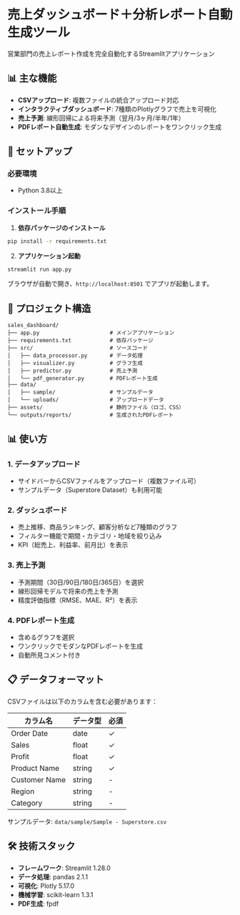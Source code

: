 # 売上ダッシュボード＋分析レポート自動生成ツール

営業部門の売上レポート作成を完全自動化するStreamlitアプリケーション

## 📊 主な機能

- **CSVアップロード**: 複数ファイルの統合アップロード対応
- **インタラクティブダッシュボード**: 7種類のPlotlyグラフで売上を可視化
- **売上予測**: 線形回帰による将来予測（翌月/3ヶ月/半年/1年）
- **PDFレポート自動生成**: モダンなデザインのレポートをワンクリック生成

## 🚀 セットアップ

### 必要環境
- Python 3.8以上

### インストール手順

1. **依存パッケージのインストール**
```bash
pip install -r requirements.txt
```

2. **アプリケーション起動**
```bash
streamlit run app.py
```

ブラウザが自動で開き、`http://localhost:8501` でアプリが起動します。

## 📁 プロジェクト構造

```
sales_dashboard/
├── app.py                      # メインアプリケーション
├── requirements.txt            # 依存パッケージ
├── src/                        # ソースコード
│   ├── data_processor.py       # データ処理
│   ├── visualizer.py           # グラフ生成
│   ├── predictor.py            # 売上予測
│   └── pdf_generator.py        # PDFレポート生成
├── data/
│   ├── sample/                 # サンプルデータ
│   └── uploads/                # アップロードデータ
├── assets/                     # 静的ファイル（ロゴ、CSS）
└── outputs/reports/            # 生成されたPDFレポート
```

## 📊 使い方

### 1. データアップロード
- サイドバーからCSVファイルをアップロード（複数ファイル可）
- サンプルデータ（Superstore Dataset）も利用可能

### 2. ダッシュボード
- 売上推移、商品ランキング、顧客分析など7種類のグラフ
- フィルター機能で期間・カテゴリ・地域を絞り込み
- KPI（総売上、利益率、前月比）を表示

### 3. 売上予測
- 予測期間（30日/90日/180日/365日）を選択
- 線形回帰モデルで将来の売上を予測
- 精度評価指標（RMSE、MAE、R²）を表示

### 4. PDFレポート生成
- 含めるグラフを選択
- ワンクリックでモダンなPDFレポートを生成
- 自動所見コメント付き

## 📋 データフォーマット

CSVファイルは以下のカラムを含む必要があります：

| カラム名 | データ型 | 必須 |
|---------|---------|------|
| Order Date | date | ✓ |
| Sales | float | ✓ |
| Profit | float | ✓ |
| Product Name | string | ✓ |
| Customer Name | string | - |
| Region | string | - |
| Category | string | - |

サンプルデータ: `data/sample/Sample - Superstore.csv`

## 🛠️ 技術スタック

- **フレームワーク**: Streamlit 1.28.0
- **データ処理**: pandas 2.1.1
- **可視化**: Plotly 5.17.0
- **機械学習**: scikit-learn 1.3.1
- **PDF生成**: fpdf
